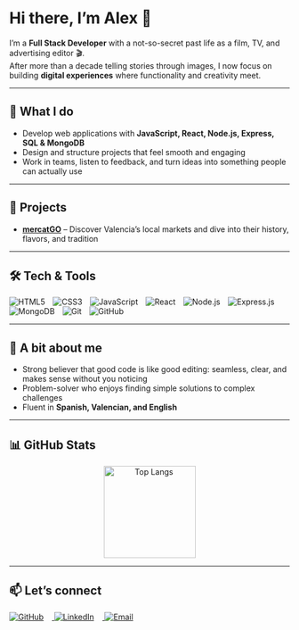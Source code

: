 # Hi there, I’m Alex 👋  

I’m a **Full Stack Developer** with a not-so-secret past life as a film, TV, and advertising editor 🎬.  
After more than a decade telling stories through images, I now focus on building **digital experiences** where functionality and creativity meet.  

---

## 🌱 What I do  
- Develop web applications with **JavaScript, React, Node.js, Express, SQL & MongoDB**  
- Design and structure projects that feel smooth and engaging  
- Work in teams, listen to feedback, and turn ideas into something people can actually use  

---

## 🚀 Projects  
- [**mercatGO**](https://mercatgo.vercel.app/) – Discover Valencia’s local markets and dive into their history, flavors, and tradition  

---

## 🛠️ Tech & Tools  

<p align="left">
  <img src="https://img.shields.io/badge/-HTML5-E34F26?style=flat&logo=html5&logoColor=white" alt="HTML5" style="margin-right: 10px;" />
  <img src="https://img.shields.io/badge/-CSS3-1572B6?style=flat&logo=css3" alt="CSS3" style="margin-right: 10px;" />
  <img src="https://img.shields.io/badge/-JavaScript-F7DF1E?style=flat&logo=javascript&logoColor=black" alt="JavaScript" style="margin-right: 10px;" />
  <img src="https://img.shields.io/badge/-React-61DAFB?style=flat&logo=react&logoColor=black" alt="React" style="margin-right: 10px;" />
  <img src="https://img.shields.io/badge/-Node.js-339933?style=flat&logo=node.js&logoColor=white" alt="Node.js" style="margin-right: 10px;" />
  <img src="https://img.shields.io/badge/-Express.js-000000?style=flat&logo=express" alt="Express.js" style="margin-right: 10px;" />
  <img src="https://img.shields.io/badge/-MongoDB-47A248?style=flat&logo=mongodb&logoColor=white" alt="MongoDB" style="margin-right: 10px;" />
  <img src="https://img.shields.io/badge/-Git-F05032?style=flat&logo=git&logoColor=white" alt="Git" style="margin-right: 10px;" />
  <img src="https://img.shields.io/badge/-GitHub-181717?style=flat&logo=github" alt="GitHub" style="margin-right: 10px;" />
</p>

---

## 🎯 A bit about me  
- Strong believer that good code is like good editing: seamless, clear, and makes sense without you noticing  
- Problem-solver who enjoys finding simple solutions to complex challenges  
- Fluent in **Spanish, Valencian, and English**  

---

## 📊 GitHub Stats  

<p align="center">
  <img src="https://github-readme-stats.vercel.app/api/top-langs/?username=alejandrogoscu&layout=compact&theme=tokyonight" alt="Top Langs" height="165" />
</p>

---

## 📫 Let’s connect  

<p align="left">
  <a href="https://github.com/alejandrogoscu">
    <img src="https://img.shields.io/badge/GitHub-100000?style=flat&logo=github&logoColor=white" alt="GitHub" style="margin-right: 15px;" />
  </a>
  <a href="https://www.linkedin.com/in/alejandrogoscu">
    <img src="https://img.shields.io/badge/LinkedIn-blue?style=flat&logo=linkedin&logoColor=white" alt="LinkedIn" style="margin-right: 15px;" />
  </a>
  <a href="mailto:alejandrogoscu@gmail.com">
    <img src="https://img.shields.io/badge/Email-D14836?style=flat&logo=gmail&logoColor=white" alt="Email" style="margin-right: 15px;" />
  </a>
</p>

